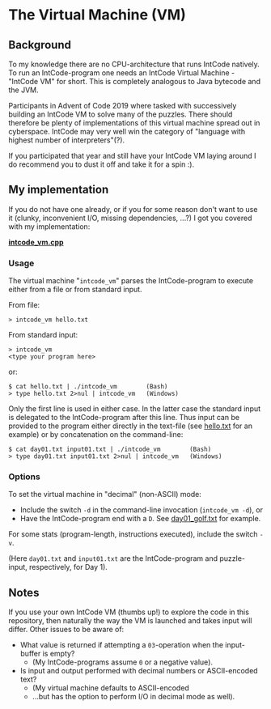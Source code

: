 # The Virtual Machine (VM)

## Background
To my knowledge there are no CPU-architecture that runs IntCode natively. To run an IntCode-program one needs an IntCode Virtual Machine - "IntCode VM" for short. This is completely analogous to Java bytecode and the JVM.

Participants in Advent of Code 2019 where tasked with successively building an IntCode VM to solve many of the puzzles. There should therefore be plenty of implementations of this virtual machine spread out in cyberspace. IntCode may very well win the category of "language with highest number of interpreters"(?).

If you participated that year and still have your IntCode VM laying around I do recommend you to dust it off and take it for a spin :).

## My implementation
If you do not have one already, or if you for some reason don't want to use it (clunky, inconvenient I/O, missing dependencies, ...?) I got you covered with my implementation:

**[intcode_vm.cpp](intcode_vm.cpp)**

### Usage

The virtual machine "`intcode_vm`" parses the IntCode-program to execute either from a file or from standard input.

From file:

```console
> intcode_vm hello.txt
```

From standard input:

```console
> intcode_vm
<type your program here>
```

or:

```console
$ cat hello.txt | ./intcode_vm        (Bash)
> type hello.txt 2>nul | intcode_vm   (Windows)
```

Only the first line is used in either case. In the latter case the standard input is delegated to the IntCode-program after this line. Thus input can be provided to the program either directly in the text-file (see [hello.txt](hello.txt) for an example) or by concatenation on the command-line:

```console
$ cat day01.txt input01.txt | ./intcode_vm        (Bash)
> type day01.txt input01.txt 2>nul | intcode_vm   (Windows)
```

### Options

To set the virtual machine in "decimal" (non-ASCII) mode:

- Include the switch `-d` in the command-line invocation (`intcode_vm -d`), or
- Have the IntCode-program end with a `D`. See [day01_golf.txt](2021/day01_golf.txt) for example.

For some stats (program-length, instructions executed), include the switch `-v`.

(Here `day01.txt` and `input01.txt` are the IntCode-program and puzzle-input, respectively, for Day 1).

## Notes

If you use your own IntCode VM (thumbs up!) to explore the code in this repository, then naturally the way the VM is launched and takes input will differ. Other issues to be aware of:

- What value is returned if attempting a `03`-operation when the input-buffer is empty?
  - (My IntCode-programs assume `0` or a negative value).
- Is input and output performed with decimal numbers or ASCII-encoded text?
  - (My virtual machine defaults to ASCII-encoded
  - ...but has the option to perform I/O in decimal mode as well).